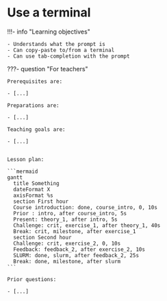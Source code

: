 # Use a terminal

!!!- info "Learning objectives"

    - Understands what the prompt is
    - Can copy-paste to/from a terminal
    - Can use tab-completion with the prompt


???- question "For teachers"

    Prerequisites are:

    - [...]

    Preparations are:

    - [...]

    Teaching goals are:

    - [...]


    Lesson plan:

    ```mermaid
    gantt
      title Something
      dateFormat X
      axisFormat %s
      section First hour
      Course introduction: done, course_intro, 0, 10s
      Prior : intro, after course_intro, 5s
      Present: theory_1, after intro, 5s
      Challenge: crit, exercise_1, after theory_1, 40s
      Break: crit, milestone, after exercise_1
      section Second hour
      Challenge: crit, exercise_2, 0, 10s
      Feedback: feedback_2, after exercise_2, 10s
      SLURM: done, slurm, after feedback_2, 25s
      Break: done, milestone, after slurm
    ```

    Prior questions:

    - [...]


## Why?

[...]

## Theory

- When logging in to UPPMAX from your local computer you will arrive to your home folder at the login node.
- This means that only light analysis and and calculations should be made here.
- You will see this in the prompt after "@" as the clustername and a low number. For instance:

   ```console
      [<user>@rackham3 linux_tutorial]$
    ```

- You will later learn how to reach the calculation nodes. Then the prompt states the node number with a single letter, like "r" for Rackham. For instance:

   ```console
      [<user>@r484 linux_tutorial]
   ```


## Exercises

[...]

### Working form

[...]

### Exercise 1: general understanding

- Understands what the prompt is

[Theory questions here]

### Exercise 2: copy-paste to/from a terminal

- Can copy-paste to/from a terminal

### Exercise 3: tab-completion

- Can use tab-completion with the prompt
